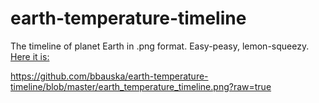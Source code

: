 # earth-temperature-timeline
The timeline of planet Earth in .png format.
Easy-peasy, lemon-squeezy.
[Here it is: ](https://github.com/bbauska/earth-temperature-timeline/blob/master/earth_temperature_timeline.png)

https://github.com/bbauska/earth-temperature-timeline/blob/master/earth_temperature_timeline.png?raw=true
